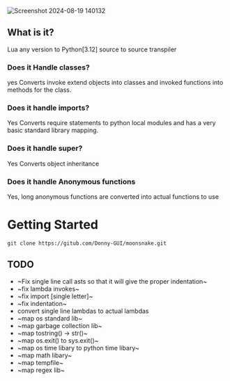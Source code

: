
![Screenshot 2024-08-19 140132](https://github.com/user-attachments/assets/b80f69b1-4b58-4249-bfc4-20ae97503d13)


## What is it?
Lua any version to Python[3.12] source to source transpiler

### Does it Handle classes?
yes
Converts invoke extend objects into classes and invoked functions into methods for the class.

### Does it handle imports?
Yes
Converts require statements to python local modules and has a very basic standard library mapping.

### Does it handle super?
Yes
Converts object inheritance


### Does it handle Anonymous functions
Yes, long anonymous functions are converted into actual functions to use

# Getting Started
```
git clone https://gitub.com/Donny-GUI/moonsnake.git
```

## TODO

- ~Fix single line call asts so that it will give the proper indentation~
- ~fix lambda invokes~
- ~fix import [single letter]~
- ~fix indentation~
- convert single line lambdas to actual lambdas
- ~map os standard lib~
- ~map garbage collection lib~
- ~map tostring() -> str()~
- ~map os.exit() to sys.exit()~
- ~map os time libary to python time libary~
- ~map math libary~
- ~map tempfile~
- ~map regex lib~
